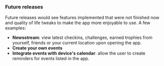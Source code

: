 
### Future releases

Future releases would see features implemented that were not finished now and quality of life tweaks to make the app more enjoyable to use. A few examples:

* **Newsstream**: view latest checkins, challenges, earned trophies from yourself, friends or your current location upon opening the app.
* **Create your own events**
* **Integrate events with device's calendar**: allow the user to create reminders for events listed in the app.
